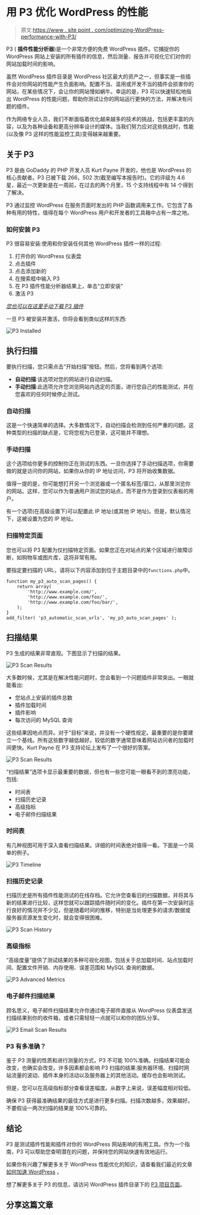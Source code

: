 # 用 P3 优化 WordPress 的性能

> 原文:[https://www . site point . com/optimizing-WordPress-performance-with-P3/](https://www.sitepoint.com/optimizing-wordpress-performance-with-p3/)

P3 ( **插件性能分析器**)是一个非常方便的免费 WordPress 插件。它捕捉你的 WordPress 网站上安装的所有插件的信息，然后测量、报告并可视化它们对你的网站加载时间的影响。

虽然 WordPress 插件目录是 WordPress 社区最大的资产之一，但事实是一些插件会对你网站的性能产生负面影响。配置不当、滥用或开发不当的插件会损害你的网站，在某些情况下，会让你的网站慢如蜗牛。幸运的是，P3 可以快速轻松地指出 WordPress 的性能问题，帮助你测试让你的网站运行更快的方法，并解决有问题的插件。

作为网络专业人员，我们不断面临着优化越来越多的技术的挑战，包括更丰富的内容，以及为各种设备和更高分辨率设计的媒体。当我们努力应对这些挑战时，性能(以及像 P3 这样的性能监控工具)变得越来越重要。

## 关于 P3

P3 是由 GoDaddy 的 PHP 开发人员 Kurt Payne 开发的，他也是 WordPress 的核心贡献者。P3 已被下载 266，502 次(截至编写本报告时)。它的评级为 4.6 星，最近一次更新是在一周前，在过去的两个月里，15 个支持线程中有 14 个得到了解决。

P3 通过监控 WordPress 在服务页面时发出的 PHP 函数调用来工作。它包含了各种有用的特性，值得在每个 WordPress 用户和开发者的工具箱中占有一席之地。

### 如何安装 P3

P3 很容易安装:使用和你安装任何其他 WordPress 插件一样的过程:

1.  打开你的 WordPress 仪表盘
2.  点击插件
3.  点击添加新的
4.  在搜索框中输入 P3
5.  在 P3 插件性能分析器结果上，单击“立即安装”
6.  激活 P3

*[您也可以在这里手动下载 P3 插件](https://wordpress.org/plugins/p3-profiler/)*

一旦 P3 被安装并激活，你将会看到类似这样的东西:

![P3 Installed](../Images/4a459c2142a0abd3d44abed4ff813deb.png)

## 执行扫描

要执行扫描，您只需点击“开始扫描”按钮。然后，您将看到两个选项:

*   **自动扫描**:该选项对您的网站进行自动扫描。
*   **手动扫描**:此选项允许您浏览网站内选定的页面，进行您自己的性能测试，并在您喜欢的任何时候停止测试。

### 自动扫描

这是一个快速简单的选择。大多数情况下，自动扫描会检测到任何严重的问题。这种类型的扫描的缺点是，它将您视为已登录，这可能并不理想。

### 手动扫描

这个选项给你更多的控制你正在测试的东西。一旦你选择了手动扫描选项，你需要做的就是访问你的网站，如果你从你的 IP 地址访问，P3 将开始收集数据。

值得一提的是，你可能想打开另一个浏览器或一个匿名标签/窗口，从那里浏览你的网站。这样，您可以作为普通用户测试您的站点，而不是作为登录到仪表板的用户。

有一个选项(在高级设置下)可以配置此 IP 地址(或其他 IP 地址)。但是，默认情况下，这被设置为您的 IP 地址。

### 扫描特定页面

您也可以将 P3 配置为仅扫描特定页面。如果您正在对站点的某个区域进行故障诊断，如购物车或图片库，这将非常有用。

要指定要扫描的 URL，请将以下内容添加到位于主题目录中的`functions.php`中。

```
function my_p3_auto_scan_pages() {
    return array(
        'http://www.example.com/',
        'http://www.example.com/foo/',
        'http://www.example.com/foo/bar/',
    );
}
add_filter( 'p3_automatic_scan_urls', 'my_p3_auto_scan_pages' ); 
```

## 扫描结果

P3 生成的结果非常直观。下图显示了扫描的结果。

![P3 Scan Results](../Images/4a01113d4209904c83e557b4430b31bf.png)

大多数时候，尤其是在解决性能问题时，您会看到一个问题插件非常突出。一眼就能看出:

*   您站点上安装的插件总数
*   插件加载时间
*   插件影响
*   每次访问的 MySQL 查询

这些结果因地点而异。对于“目标”来说，并没有一个硬性规定。最重要的是你要建立一个基线。所有这些数字越低越好。较低的数字通常意味着网站访问者的加载时间更快。Kurt Payne 在 P3 支持论坛上发布了一个很好的答案。

![P3 Scan Results](../Images/fdb316031ad6cf9a9c38f16119cf8d0e.png)

“扫描结果”选项卡显示最重要的数据，但也有一些您可能一眼看不到的漂亮功能，包括:

*   时间表
*   扫描历史记录
*   高级指标
*   电子邮件扫描结果

### 时间表

有几种视图可用于深入查看扫描结果。详细的时间表绝对值得一看。下面是一个简单的例子。

![P3 Timeline](../Images/977addac14c5660e54069f3040d8645f.png)

### 扫描历史记录

扫描历史是所有插件性能测试的在线存档。它允许您查看旧的扫描数据，并将其与新的结果进行比较，这样您就可以跟踪插件随时间的变化。插件在第一次安装时运行良好的情况并不少见，但是随着时间的推移，特别是当处理更多的请求/数据或服务器资源发生变化时，就会变得很困难。

![P3 Scan History](../Images/9018530e17ca039b96d9c1b5ad34df34.png)

### 高级指标

“高级度量”提供了测试结果的多种可视化视图，包括关于总加载时间、站点加载时间、配置文件开销、内存使用、误差范围和 MySQL 查询的数据。

![P3 Advanced Metrics](../Images/293e02812983d28abc8a78723a11e4a8.png)

### 电子邮件扫描结果

顾名思义，电子邮件扫描结果允许你通过电子邮件直接从 WordPress 仪表盘发送扫描结果到你的收件箱，或者只需轻轻一点就可以和你的团队分享。

![P3 Email Scan Results](../Images/f6d4675aaf4a5115c611aab0fd402ecc.png)

### P3 有多准确？

鉴于 P3 测量的性质和进行测量的方式，P3 不可能 100%准确。扫描结果可能会改变，也确实会改变。许多因素都会影响 P3 扫描的结果:服务器环境、扫描时网站流量的波动、插件本身的活动以及服务器上的其他活动。缓存也会影响测试。

但是，您可以在高级指标部分查看误差幅度。从数字上来说，误差幅度相对较低。

确保 P3 获得最准确结果的最佳方式是进行更多扫描。扫描次数越多，效果越好。不要假设一两次扫描的结果是 100%可靠的。

## 结论

P3 是测试插件性能和插件对你的 WordPress 网站影响的有用工具。作为一个指南，P3 可以帮助您查明潜在的问题，并保持您的网站快速有效地运行。

如果你有兴趣了解更多关于 WordPress 性能优化的知识，请查看我们最近的文章[如何加速 WordPress](https://www.sitepoint.com/speed-wordpress/) 。

想了解更多关于 P3 的信息，请访问 WordPress 插件目录下的 [P3 项目页面](https://wordpress.org/plugins/p3-profiler/)。

## 分享这篇文章